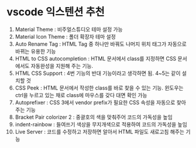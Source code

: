 # vscode 익스텐션 추천



1. Material Theme : 비주얼스튜디오 테마 설정 가능
2. Material Icon Theme : 폴더 확장자 테마 설정
3. Auto Rename Tag : HTML Tag 중 하나만 바꿔도 나머지 위치 태그가 자동으로 바뀌는 유용한 기능
4. HTML to CSS autocompletion : HTML 문서에서 class를 지정하면 CSS 문서에서도 자동완성을 지원해 주는 기능.
5. HTML CSS Support : 4번 기능의 반대 기능이라고 생각하면 됨. 4~5는 같이 설치할 것
6. CSS Peek : HTML 문서에서 작성한 class를 바로 찾을 수 있는 기능. 윈도우는 ctrl을 누르고 있는 채로 class에 마우스를 갖다 대면 확인 가능
7. Autoprefixer : CSS 3에서 vendor prefix가 필요한 CSS 속성을 자동으로 찾아주는 기능
8. Bracket Pair colorizer 2 : 중괄호의 색을 맞춰주어 코드의 가독성을 높임
9. indent-rainbow : 들여쓰기 색상을 무지개색으로 적용하여 코드의 가독성을 높임
10. Live Server : 코드를 수정하고 저장하면 알아서 HTML 파일도 새로고침 해주는 기능


